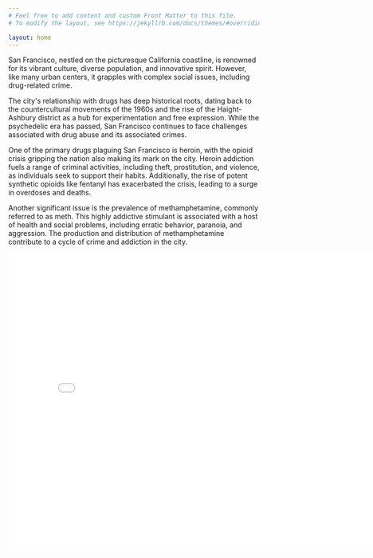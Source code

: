 ```yaml
---
# Feel free to add content and custom Front Matter to this file.
# To modify the layout, see https://jekyllrb.com/docs/themes/#overriding-theme-defaults

layout: home
---
```

San Francisco, nestled on the picturesque California coastline, is renowned for its vibrant culture, diverse population, and innovative spirit. However, like many urban centers, it grapples with complex social issues, including drug-related crime.

The city's relationship with drugs has deep historical roots, dating back to the countercultural movements of the 1960s and the rise of the Haight-Ashbury district as a hub for experimentation and free expression. While the psychedelic era has passed, San Francisco continues to face challenges associated with drug abuse and its associated crimes.

One of the primary drugs plaguing San Francisco is heroin, with the opioid crisis gripping the nation also making its mark on the city. Heroin addiction fuels a range of criminal activities, including theft, prostitution, and violence, as individuals seek to support their habits. Additionally, the rise of potent synthetic opioids like fentanyl has exacerbated the crisis, leading to a surge in overdoses and deaths.

Another significant issue is the prevalence of methamphetamine, commonly referred to as meth. This highly addictive stimulant is associated with a host of health and social problems, including erratic behavior, paranoia, and aggression. The production and distribution of methamphetamine contribute to a cycle of crime and addiction in the city.
<iframe src="/drug_output.html" width="800" height="600" frameborder="0"></iframe>
